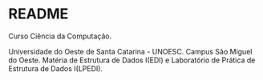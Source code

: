 # README #

Curso Ciência da Computação.

Universidade do Oeste de Santa Catarina - UNOESC.
Campus São Miguel do Oeste.
Matéria de Estrutura de Dados I(EDI) e Laboratório de Prática de Estrutura de Dados I(LPEDI).